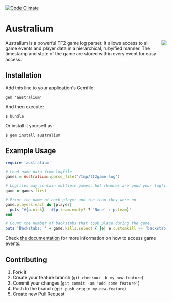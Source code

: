 [![Code Climate](https://codeclimate.com/github/awkisopen/australium.png)](https://codeclimate.com/github/awkisopen/australium)
# Australium

<img src="http://i.imgur.com/IpOgnjO.png" align="right" />
Australium is a powerful TF2 game log parser. It allows access to all game events and player data in a hierarchical,
rubyified manner. The timestamp and state of the game are stored within every event for easy access.

<br clear="all" />

## Installation

Add this line to your application's Gemfile:

    gem 'australium'

And then execute:

    $ bundle

Or install it yourself as:

    $ gem install australium

## Example Usage

```ruby
require 'australium'

# Load game data from logfile
games = Australium::parse_file('/tmp/tf2game.log')

# Logfiles may contain multiple games, but chances are good your logfile will only have one.
game = games.first

# Print the name of each player and the team they were on.
game.players.each do |player|
  puts "#{p.nick} - #{p.team.empty? ? 'None' : p.team}"
end

# Count the number of backstabs that took place during the game.
puts 'Backstabs: ' + game.kills.select { |e| e.customkill == 'backstab' }.count.to_s
```

Check [the documentation](http://rubydoc.info/github/awkisopen/australium/master/frames) for more information on how to access game events.

## Contributing

1. Fork it
2. Create your feature branch (`git checkout -b my-new-feature`)
3. Commit your changes (`git commit -am 'Add some feature'`)
4. Push to the branch (`git push origin my-new-feature`)
5. Create new Pull Request
